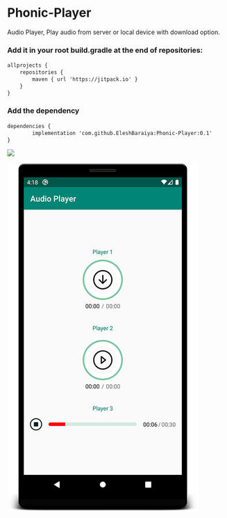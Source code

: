 # Phonic-Player
Audio Player, Play audio from server or local device with download option.

### Add it in your root build.gradle at the end of repositories:
    
    allprojects {
		repositories {
			maven { url 'https://jitpack.io' }
		}
	}
	
### Add the dependency

    dependencies {
	        implementation 'com.github.EleshBaraiya:Phonic-Player:0.1'
	}
	
[![](https://jitpack.io/v/EleshBaraiya/Phonic-Player.svg)](https://jitpack.io/#EleshBaraiya/Phonic-Player)

![alt text](https://github.com/EleshBaraiya/Phonic-Player/blob/master/phonic_player.png)
